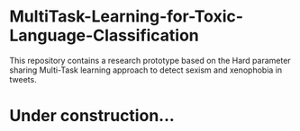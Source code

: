 # MultiTask-Learning-for-Toxic-Language-Classification
This repository contains a research prototype based on the Hard parameter sharing Multi-Task learning approach to detect sexism and xenophobia in tweets.

# Under construction...
